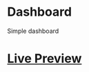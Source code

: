 # Dashboard
Simple dashboard
<h1><a href="https://dg44k.github.io/Dashboard/html/index.html">Live Preview</a></h1>
